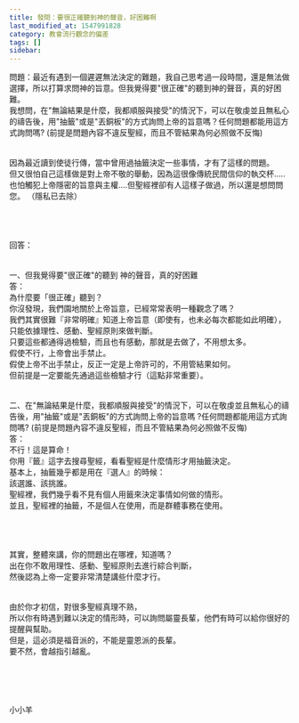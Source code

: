 ```yaml
---
title: 發問：要很正確聽到神的聲音，好困難啊
last_modified_at: 1547991828
category: 教會流行觀念的偏差
tags: []
sidebar: 
---
```


<p>問題：最近有遇到一個遲遲無法決定的難題，我自己思考過一段時間，還是無法做選擇，所以打算求問神的旨意。但我覺得要"很正確"的聽到神的聲音，真的好困難。<!--more--> <br/>我想問，在"無論結果是什麼，我都順服與接受"的情況下，可以在敬虔並且無私心的禱告後，用"抽籤"或是"丟銅板"的方式詢問上帝的旨意嗎？任何問題都能用這方式詢問嗎?  (前提是問題內容不違反聖經，而且不管結果為何必照做不反悔)<br/> <br/><br/>因為最近讀到使徒行傳，當中曾用過抽籤決定一些事情，才有了這樣的問題。<br/>但又很怕自己這樣做是對上帝不敬的舉動，因為這很像傳統民間信仰的執交杯.....也怕觸犯上帝隱密的旨意與主權....但聖經裡卻有人這樣子做過，所以還是想問問您。  （隱私已去除）<br/> <br/> <br/><br/><br/>回答：<br/><br/><br/>一、但我覺得要"很正確"的聽到 神的聲音，真的好困難<br/>答：<br/>為什麼要「很正確」聽到？<br/>你沒發現，我們園地關於上帝旨意，已經常常表明一種觀念了嗎？<br/>我們其實很難『非常明確』知道上帝旨意（即使有，也未必每次都能如此明確），只能依據理性、感動、聖經原則來做判斷。<br/>只要這些都通得過檢驗，而且也有感動，那就是去做了，不用想太多。<br/>假使不行，上帝會出手禁止。<br/>假使上帝不出手禁止，反正一定是上帝許可的，不用管結果如何。<br/>但前提是一定要能先通過這些檢驗才行（這點非常重要）。<br/> <br/> <br/>二、在"無論結果是什麼，我都順服與接受"的情況下，可以在敬虔並且無私心的禱告後，用"抽籤"或是"丟銅板"的方式詢問上帝的旨意嗎 ?任何問題都能用這方式詢問嗎?  (前提是問題內容不違反聖經，而且不管結果為何必照做不反悔)<br/>答：<br/>不行！這是算命！<br/>你用『籤』這字去搜尋聖經，看看聖經是什麼情形才用抽籤決定。<br/>基本上，抽籤幾乎都是用在『選人』的時候：<br/>該選誰、該挑誰。<br/>聖經裡，我們幾乎看不見有個人用籤來決定事情如何做的情形。<br/>並且，聖經裡的抽籤，不是個人在使用，而是群體事務在使用。<br/> <br/> <br/><br/><br/>其實，整體來講，你的問題出在哪裡，知道嗎？<br/>出在你不敢用理性、感動、聖經原則去進行綜合判斷，<br/>然後認為上帝一定要非常清楚講些什麼才行。<br/> <br/><br/>由於你才初信，對很多聖經真理不熟，<br/>所以你有時遇到難以決定的情形時，可以詢問屬靈長輩，他們有時可以給你很好的提醒與幫助。<br/>但是，這必須是福音派的，不能是靈恩派的長輩。<br/>要不然，會越指引越亂。<br/> <br/> <br/><br/><br/><br/>小小羊<br/><br/><br/><br/><br/>
</p>